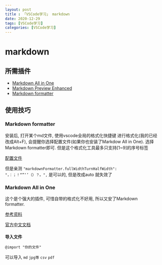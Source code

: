 ```yaml
---
layout: post
title : 「VSCode学习」 markdown
date: 2020-12-29
tags: [VSCode学习]
categories: [VSCode学习]
---
```


# markdown

## 所需插件

* [Markdown All in One](https://marketplace.visualstudio.com/items?itemName=yzhang.markdown-all-in-one)
* [Markdown Preview Enhanced](https://marketplace.visualstudio.com/items?itemName=shd101wyy.markdown-preview-enhanced)
* [Markdown formatter](https://marketplace.visualstudio.com/items?itemName=mervin.markdown-formatter)

## 使用技巧

### Markdown formatter

安装后, 打开某个md文件, 使用vscode全局的格式化快捷键 进行格式化(我的已经改成Alt+F), 会提醒你选择配置文件(如果你也安装了Markdow All in One). 选择Markdown formatter即可. 但是这个格式化工具最多只支持[1~9]的序号标签

[配置文件](https://www.cnblogs.com/mengfangui/p/12134555.html)

但是亲测 `"markdownFormatter.fullWidthTurnHalfWidth": "，：；！“”‘’（）？。",` 是可以的, 但是改成auto 就失效了

### Markdown All in One

这个是个强大的插件, 可惜自带的格式化不好用, 所以又安了Markdown formatter.

[参考资料](https://www.dazhuanlan.com/2019/12/06/5dea15b6e9fe1/)

[官方中文文档](https://shd101wyy.github.io/markdown-preview-enhanced/#/zh-cn/)

#### 导入文件

``` markdown
@import "你的文件"
```

可以导入 `md`  `jpg等`  `csv`  `pdf`
